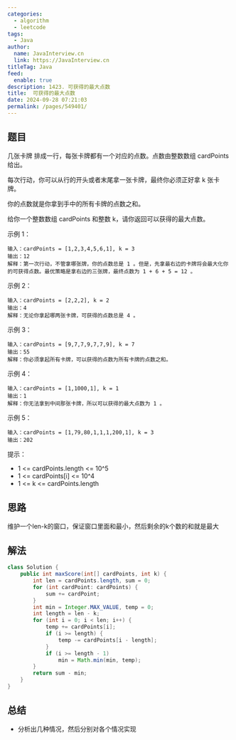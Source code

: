 ```yaml
---
categories: 
  - algorithm
  - leetcode
tags: 
  - Java
author: 
  name: JavaInterview.cn
  link: https://JavaInterview.cn
titleTag: Java
feed: 
  enable: true
description: 1423. 可获得的最大点数
title:  可获得的最大点数
date: 2024-09-28 07:21:03
permalink: /pages/549401/
---
```


## 题目
几张卡牌 排成一行，每张卡牌都有一个对应的点数。点数由整数数组 cardPoints 给出。

每次行动，你可以从行的开头或者末尾拿一张卡牌，最终你必须正好拿 k 张卡牌。

你的点数就是你拿到手中的所有卡牌的点数之和。

给你一个整数数组 cardPoints 和整数 k，请你返回可以获得的最大点数。



示例 1：

    输入：cardPoints = [1,2,3,4,5,6,1], k = 3
    输出：12
    解释：第一次行动，不管拿哪张牌，你的点数总是 1 。但是，先拿最右边的卡牌将会最大化你的可获得点数。最优策略是拿右边的三张牌，最终点数为 1 + 6 + 5 = 12 。
示例 2：

    输入：cardPoints = [2,2,2], k = 2
    输出：4
    解释：无论你拿起哪两张卡牌，可获得的点数总是 4 。
示例 3：

    输入：cardPoints = [9,7,7,9,7,7,9], k = 7
    输出：55
    解释：你必须拿起所有卡牌，可以获得的点数为所有卡牌的点数之和。
示例 4：

    输入：cardPoints = [1,1000,1], k = 1
    输出：1
    解释：你无法拿到中间那张卡牌，所以可以获得的最大点数为 1 。
示例 5：

    输入：cardPoints = [1,79,80,1,1,1,200,1], k = 3
    输出：202


提示：

* 1 <= cardPoints.length <= 10^5
* 1 <= cardPoints[i] <= 10^4
* 1 <= k <= cardPoints.length



## 思路
维护一个len-k的窗口，保证窗口里面和最小，然后剩余的k个数的和就是最大




## 解法
```java
class Solution {
    public int maxScore(int[] cardPoints, int k) {
        int len = cardPoints.length, sum = 0;
        for (int cardPoint: cardPoints) {
            sum += cardPoint;
        }
        int min = Integer.MAX_VALUE, temp = 0;
        int length = len - k;
        for (int i = 0; i < len; i++) {
            temp += cardPoints[i];
            if (i >= length) {
                temp -= cardPoints[i - length];
            }
            if (i >= length - 1)
                min = Math.min(min, temp);
        }
        return sum - min;
    }
}

```

## 总结

- 分析出几种情况，然后分别对各个情况实现 
